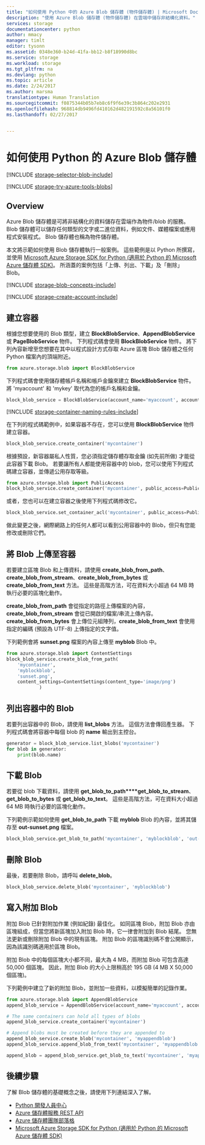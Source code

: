 ```yaml
---
title: "如何使用 Python 中的 Azure Blob 儲存體 (物件儲存體) | Microsoft Docs"
description: "使用 Azure Blob 儲存體 (物件儲存體) 在雲端中儲存非結構化資料。"
services: storage
documentationcenter: python
author: mmacy
manager: timlt
editor: tysonn
ms.assetid: 0348e360-b24d-41fa-bb12-b8f18990d8bc
ms.service: storage
ms.workload: storage
ms.tgt_pltfrm: na
ms.devlang: python
ms.topic: article
ms.date: 2/24/2017
ms.author: marsma
translationtype: Human Translation
ms.sourcegitcommit: f0875344b05b7eb8c6f9f6e39c3b864c202e2931
ms.openlocfilehash: 968814db9496fd410162d482191592c8a56101f0
ms.lasthandoff: 02/27/2017


---
```

# <a name="how-to-use-azure-blob-storage-from-python"></a>如何使用 Python 的 Azure Blob 儲存體
[!INCLUDE [storage-selector-blob-include](../../includes/storage-selector-blob-include.md)]

[!INCLUDE [storage-try-azure-tools-blobs](../../includes/storage-try-azure-tools-blobs.md)]

## <a name="overview"></a>Overview
Azure Blob 儲存體是可將非結構化的資料儲存在雲端作為物件/blob 的服務。 Blob 儲存體可以儲存任何類型的文字或二進位資料，例如文件、媒體檔案或應用程式安裝程式。 Blob 儲存體也稱為物件儲存體。

本文將示範如何使用 Blob 儲存體執行一般案例。 這些範例是以 Python 所撰寫，並使用 [Microsoft Azure Storage SDK for Python (適用於 Python 的 Microsoft Azure 儲存體 SDK)]。 所涵蓋的案例包括「上傳、列出、下載」及「刪除」Blob。

[!INCLUDE [storage-blob-concepts-include](../../includes/storage-blob-concepts-include.md)]

[!INCLUDE [storage-create-account-include](../../includes/storage-create-account-include.md)]

## <a name="create-a-container"></a>建立容器
根據您想要使用的 Blob 類型，建立 **BlockBlobService**、**AppendBlobService** 或 **PageBlobService** 物件。 下列程式碼會使用 **BlockBlobService** 物件。 將下列內容新增至您想要在其中以程式設計方式存取 Azure 區塊 Blob 儲存體之任何 Python 檔案內的頂端附近。

```python
from azure.storage.blob import BlockBlobService
```

下列程式碼會使用儲存體帳戶名稱和帳戶金鑰來建立 **BlockBlobService** 物件。  將 'myaccount' 和 'mykey' 取代為您的帳戶名稱和金鑰。

```python
block_blob_service = BlockBlobService(account_name='myaccount', account_key='mykey')
```

[!INCLUDE [storage-container-naming-rules-include](../../includes/storage-container-naming-rules-include.md)]

在下列的程式碼範例中，如果容器不存在，您可以使用 **BlockBlobService** 物件建立容器。

```python
block_blob_service.create_container('mycontainer')
```

根據預設，新容器屬私人性質，您必須指定儲存體存取金鑰 (如先前所做) 才能從此容器下載 Blob。 若要讓所有人都能使用容器中的 blob，您可以使用下列程式碼建立容器，並傳遞公用存取等級。

```python
from azure.storage.blob import PublicAccess
block_blob_service.create_container('mycontainer', public_access=PublicAccess.Container)
```

或者，您也可以在建立容器之後使用下列程式碼修改它。

```python
block_blob_service.set_container_acl('mycontainer', public_access=PublicAccess.Container)
```

做此變更之後，網際網路上的任何人都可以看到公用容器中的 Blob，但只有您能修改或刪除它們。

## <a name="upload-a-blob-into-a-container"></a>將 Blob 上傳至容器
若要建立區塊 Blob 和上傳資料，請使用 **create\_blob\_from\_path**、**create\_blob\_from\_stream**、**create\_blob\_from\_bytes** 或 **create\_blob\_from\_text** 方法。 這些是高階方法，可在資料大小超過 64 MB 時執行必要的區塊化動作。

**create\_blob\_from\_path** 會從指定的路徑上傳檔案的內容，**create\_blob\_from\_stream** 會從已開啟的檔案/串流上傳內容。 **create\_blob\_from\_bytes** 會上傳位元組陣列，**create\_blob\_from\_text** 會使用指定的編碼 (預設為 UTF-8) 上傳指定的文字值。

下列範例會將 **sunset.png** 檔案的內容上傳至 **myblob** Blob 中。

```python
from azure.storage.blob import ContentSettings
block_blob_service.create_blob_from_path(
    'mycontainer',
    'myblockblob',
    'sunset.png',
    content_settings=ContentSettings(content_type='image/png')
            )
```

## <a name="list-the-blobs-in-a-container"></a>列出容器中的 Blob
若要列出容器中的 Blob，請使用 **list\_blobs** 方法。 這個方法會傳回產生器。 下列程式碼會將容器中每個 blob 的 **name** 輸出到主控台。

```python
generator = block_blob_service.list_blobs('mycontainer')
for blob in generator:
    print(blob.name)
```

## <a name="download-blobs"></a>下載 Blob
若要從 blob 下載資料，請使用 **get\_blob\_to\_path****get\_blob\_to\_stream**、**get\_blob\_to\_bytes** 或 **get\_blob\_to\_text**。 這些是高階方法，可在資料大小超過 64 MB 時執行必要的區塊化動作。

下列範例示範如何使用 **get\_blob\_to\_path** 下載 **myblob** Blob 的內容，並將其儲存至 **out-sunset.png** 檔案。

```python
block_blob_service.get_blob_to_path('mycontainer', 'myblockblob', 'out-sunset.png')
```

## <a name="delete-a-blob"></a>刪除 Blob
最後，若要刪除 Blob，請呼叫 **delete_blob**。

```python
block_blob_service.delete_blob('mycontainer', 'myblockblob')
```

## <a name="writing-to-an-append-blob"></a>寫入附加 Blob
附加 Blob 已針對附加作業 (例如紀錄) 最佳化。 如同區塊 Blob，附加 Blob 亦由區塊組成，但當您將新區塊加入附加 Blob 時，它一律會附加到 Blob 結尾。 您無法更新或刪除附加 Blob 中的現有區塊。 附加 Blob 的區塊識別碼不會公開顯示，因為該識別碼適用於區塊 Blob。

附加 Blob 中的每個區塊大小都不同，最大為 4 MB，而附加 Blob 可包含高達 50,000 個區塊。 因此，附加 Blob 的大小上限稍高於 195 GB (4 MB X 50,000 個區塊)。

下列範例中建立了新的附加 Blob，並附加一些資料，以模擬簡單的記錄作業。

```python
from azure.storage.blob import AppendBlobService
append_blob_service = AppendBlobService(account_name='myaccount', account_key='mykey')

# The same containers can hold all types of blobs
append_blob_service.create_container('mycontainer')

# Append blobs must be created before they are appended to
append_blob_service.create_blob('mycontainer', 'myappendblob')
append_blob_service.append_blob_from_text('mycontainer', 'myappendblob', u'Hello, world!')

append_blob = append_blob_service.get_blob_to_text('mycontainer', 'myappendblob')
```

## <a name="next-steps"></a>後續步驟
了解 Blob 儲存體的基礎概念之後，請使用下列連結深入了解。

* [Python 開發人員中心](https://azure.microsoft.com/develop/python/)
* [Azure 儲存體服務 REST API](http://msdn.microsoft.com/library/azure/dd179355)
* [Azure 儲存體團隊部落格]
* [Microsoft Azure Storage SDK for Python (適用於 Python 的 Microsoft Azure 儲存體 SDK)]

[Azure 儲存體團隊部落格]: http://blogs.msdn.com/b/windowsazurestorage/
[Microsoft Azure Storage SDK for Python (適用於 Python 的 Microsoft Azure 儲存體 SDK)]: https://github.com/Azure/azure-storage-python

